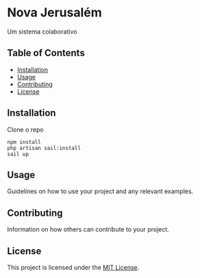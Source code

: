 # Nova Jerusalém

Um sistema colaborativo

## Table of Contents

- [Installation](#installation)
- [Usage](#usage)
- [Contributing](#contributing)
- [License](#license)

## Installation

Clone o repo

    npm install
    php artisan sail:install
    sail up

## Usage

Guidelines on how to use your project and any relevant examples.

## Contributing

Information on how others can contribute to your project.

## License

This project is licensed under the [MIT License](https://opensource.org/licenses/MIT).


